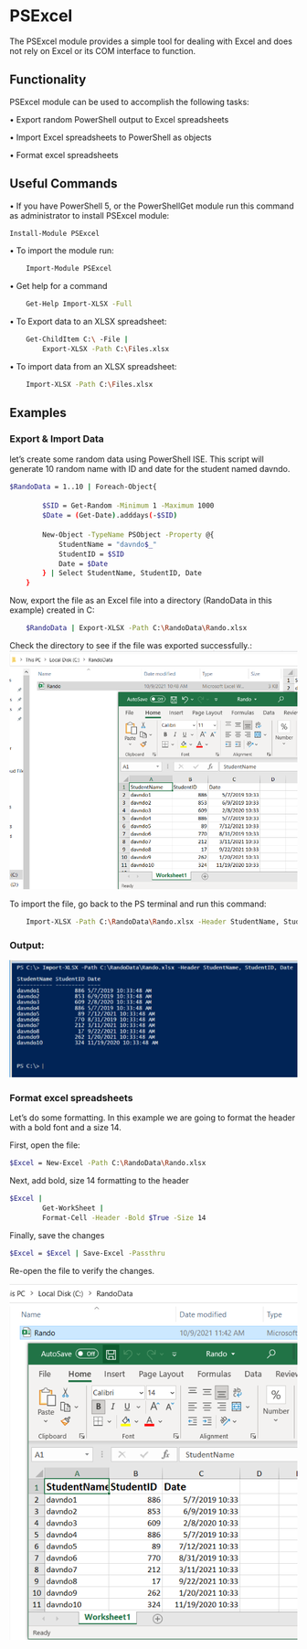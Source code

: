 # PSExcel
The PSExcel module provides a simple tool for dealing with Excel and does not rely on Excel or its COM interface to function.

## Functionality
PSExcel module can be used to accomplish the following tasks:

•	Export random PowerShell output to Excel spreadsheets

•	Import Excel spreadsheets to PowerShell as objects

•	Format excel spreadsheets

## Useful Commands
• If you have PowerShell 5, or the PowerShellGet module run this command as administrator to install PSExcel module:
```bash
Install-Module PSExcel
```
• To import the module run:
```bash
    Import-Module PSExcel 
```
• Get help for a command
```bash
    Get-Help Import-XLSX -Full
```
• To Export data to an XLSX spreadsheet:
```bash
    Get-ChildItem C:\ -File |
        Export-XLSX -Path C:\Files.xlsx
```
• To import data from an XLSX spreadsheet:
```bash
    Import-XLSX -Path C:\Files.xlsx
```
## Examples
### Export & Import Data
let’s create some random data using PowerShell ISE. This script will generate 10 random name with ID and date for the student named davndo.
```bash
$RandoData = 1..10 | Foreach-Object{

        $SID = Get-Random -Minimum 1 -Maximum 1000
        $Date = (Get-Date).adddays(-$SID)

        New-Object -TypeName PSObject -Property @{
            StudentName = "davndo$_"
            StudentID = $SID
            Date = $Date
        } | Select StudentName, StudentID, Date
    }
```
Now, export the file as an Excel file into a directory (RandoData in this example) created in C:
```bash
    $RandoData | Export-XLSX -Path C:\RandoData\Rando.xlsx
```
Check the directory to see if the file was exported successfully.:
![](2021-10-09-11-27-43.png)

To import the file, go back to the PS terminal and run this command:
```bash
    Import-XLSX -Path C:\RandoData\Rando.xlsx -Header StudentName, StudentID, Date
```
### Output:
![](2021-10-09-11-33-51.png)

### Format excel spreadsheets
Let’s do some formatting. In this example we are going to format the header with a bold font and a size 14.

First, open the file:
```bash
$Excel = New-Excel -Path C:\RandoData\Rando.xlsx
```
Next, add bold, size 14 formatting to the header
```bash
$Excel |
        Get-WorkSheet |
        Format-Cell -Header -Bold $True -Size 14
```
Finally, save the changes
```bash
$Excel = $Excel | Save-Excel -Passthru
```
Re-open the file to verify the changes.

![](2021-10-09-11-47-25.png)


